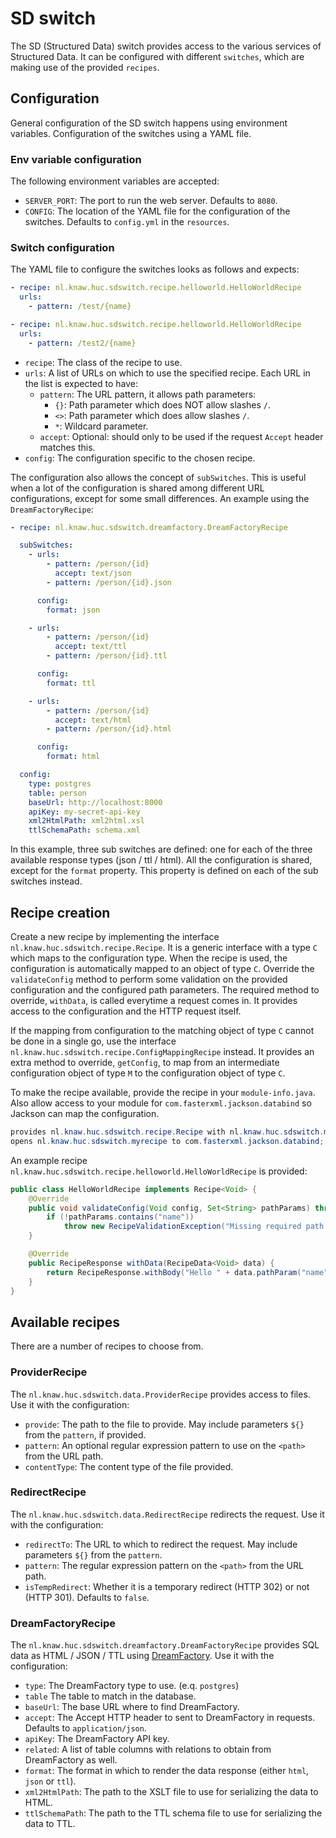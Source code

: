 # SD switch

The SD (Structured Data) switch provides access to the various services of Structured Data.
It can be configured with different `switches`, which are making use of the provided `recipes`.

## Configuration

General configuration of the SD switch happens using environment variables. Configuration of the switches using a YAML
file.

### Env variable configuration

The following environment variables are accepted:

- `SERVER_PORT`: The port to run the web server. Defaults to `8080`.
- `CONFIG`: The location of the YAML file for the configuration of the switches. Defaults to `config.yml` in
  the `resources`.

### Switch configuration

The YAML file to configure the switches looks as follows and expects:

```yaml
- recipe: nl.knaw.huc.sdswitch.recipe.helloworld.HelloWorldRecipe
  urls:
    - pattern: /test/{name}

- recipe: nl.knaw.huc.sdswitch.recipe.helloworld.HelloWorldRecipe
  urls:
    - pattern: /test2/{name}
```

- `recipe`: The class of the recipe to use.
- `urls`: A list of URLs on which to use the specified recipe. Each URL in the list is expected to have:
    - `pattern`: The URL pattern, it allows path parameters:
        - `{}`: Path parameter which does NOT allow slashes `/`.
        - `<>`: Path parameter which does allow slashes `/`.
        - `*`: Wildcard parameter.
    - `accept`: Optional: should only to be used if the request `Accept` header matches this.
- `config`: The configuration specific to the chosen recipe.

The configuration also allows the concept of `subSwitches`. This is useful when a lot of the configuration is shared
among different URL configurations, except for some small differences. An example using the `DreamFactoryRecipe`:

```yaml
- recipe: nl.knaw.huc.sdswitch.dreamfactory.DreamFactoryRecipe

  subSwitches:
    - urls:
        - pattern: /person/{id}
          accept: text/json
        - pattern: /person/{id}.json

      config:
        format: json

    - urls:
        - pattern: /person/{id}
          accept: text/ttl
        - pattern: /person/{id}.ttl

      config:
        format: ttl

    - urls:
        - pattern: /person/{id}
          accept: text/html
        - pattern: /person/{id}.html

      config:
        format: html

  config:
    type: postgres
    table: person
    baseUrl: http://localhost:8000
    apiKey: my-secret-api-key
    xml2HtmlPath: xml2html.xsl
    ttlSchemaPath: schema.xml
```

In this example, three sub switches are defined: one for each of the three available response types (json / ttl / html).
All the configuration is shared, except for the `format` property. This property is defined on each of the sub switches
instead.

## Recipe creation

Create a new recipe by implementing the interface `nl.knaw.huc.sdswitch.recipe.Recipe`. It is a generic interface with a
type `C` which maps to the configuration type. When the recipe is used, the configuration is automatically mapped to an
object of type `C`. Override the `validateConfig` method to perform some validation on the provided configuration and
the configured path parameters. The required method to override, `withData`, is called everytime a request comes in. It
provides access to the configuration and the HTTP request itself.

If the mapping from configuration to the matching object of type `C` cannot be done in a single go, use the
interface `nl.knaw.huc.sdswitch.recipe.ConfigMappingRecipe` instead. It provides an extra method to
override, `getConfig`, to map from an intermediate configuration object of type `M` to the configuration object of
type `C`.

To make the recipe available, provide the recipe in your `module-info.java`. Also allow access to your module
for `com.fasterxml.jackson.databind` so Jackson can map the configuration.

```java
provides nl.knaw.huc.sdswitch.recipe.Recipe with nl.knaw.huc.sdswitch.myrecipe.MyRecipe;
opens nl.knaw.huc.sdswitch.myrecipe to com.fasterxml.jackson.databind;
```

An example recipe `nl.knaw.huc.sdswitch.recipe.helloworld.HelloWorldRecipe` is provided:

```java
public class HelloWorldRecipe implements Recipe<Void> {
    @Override
    public void validateConfig(Void config, Set<String> pathParams) throws RecipeValidationException {
        if (!pathParams.contains("name"))
            throw new RecipeValidationException("Missing required path parameter 'name'");
    }

    @Override
    public RecipeResponse withData(RecipeData<Void> data) {
        return RecipeResponse.withBody("Hello " + data.pathParam("name"), "text/plain");
    }
}
```

## Available recipes

There are a number of recipes to choose from.

### ProviderRecipe

The `nl.knaw.huc.sdswitch.data.ProviderRecipe` provides access to files. Use it with the configuration:

- `provide`: The path to the file to provide. May include parameters `${}` from the `pattern`, if provided.
- `pattern`: An optional regular expression pattern to use on the `<path>` from the URL path.
- `contentType`: The content type of the file provided.

### RedirectRecipe

The `nl.knaw.huc.sdswitch.data.RedirectRecipe` redirects the request. Use it with the configuration:

- `redirectTo`: The URL to which to redirect the request. May include parameters `${}` from the `pattern`.
- `pattern`: The regular expression pattern on the `<path>` from the URL path.
- `isTempRedirect`: Whether it is a temporary redirect (HTTP 302) or not (HTTP 301). Defaults to `false`.

### DreamFactoryRecipe

The `nl.knaw.huc.sdswitch.dreamfactory.DreamFactoryRecipe` provides SQL data as HTML / JSON / TTL using
[DreamFactory](https://www.dreamfactory.com). Use it with the configuration:

- `type`: The DreamFactory type to use. (e.q. `postgres`)
- `table` The table to match in the database.
- `baseUrl`: The base URL where to find DreamFactory.
- `accept`: The Accept HTTP header to sent to DreamFactory in requests. Defaults to `application/json`.
- `apiKey`: The DreamFactory API key.
- `related`: A list of table columns with relations to obtain from DreamFactory as well.
- `format`: The format in which to render the data response (either `html`, `json` or `ttl`).
- `xml2HtmlPath`: The path to the XSLT file to use for serializing the data to HTML.
- `ttlSchemaPath`: The path to the TTL schema file to use for serializing the data to TTL.
